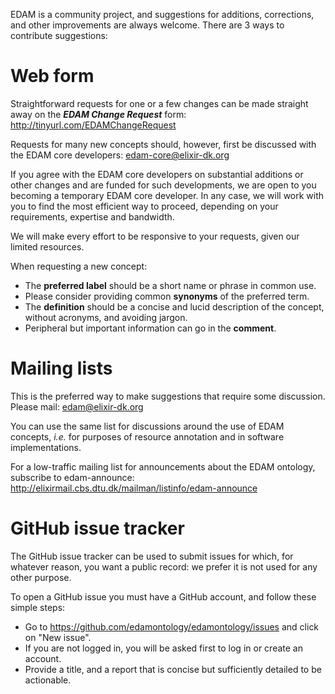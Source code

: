 EDAM is a community project, and suggestions for additions, corrections, and other improvements are always welcome. There are 3 ways to contribute suggestions:

# Web form
Straightforward requests for one or a few changes can be made straight away on the _**EDAM Change Request**_ form:
http://tinyurl.com/EDAMChangeRequest 

Requests for many new concepts should, however, first be discussed with the EDAM core developers:
 edam-core@elixir-dk.org

If you agree with the EDAM core developers on substantial additions or other changes and are funded for such developments, we are open to you becoming a temporary EDAM core developer. In any case, we will work with you to find the most efficient way to proceed, depending on your requirements, expertise and bandwidth.

We will make every effort to be responsive to your requests, given our limited resources.

When requesting a new concept:
- The **preferred label** should be a short name or phrase in common use.
- Please consider providing common **synonyms** of the preferred term.
- The **definition** should be a concise and lucid description of the concept, without acronyms, and avoiding jargon.
- Peripheral but important information can go in the **comment**.

# Mailing lists
This is the preferred way to make suggestions that require some discussion. Please mail:
 edam@elixir-dk.org

You can use the same list for discussions around the use of EDAM concepts, _i.e._ for purposes of resource annotation and in software implementations.

For a low-traffic mailing list for announcements about the EDAM ontology, subscribe to edam-announce:
http://elixirmail.cbs.dtu.dk/mailman/listinfo/edam-announce

# GitHub issue tracker
The GitHub issue tracker can be used to submit issues for which, for whatever reason, you want a public record: we prefer it is not used for any other purpose.

To open a GitHub issue you must have a GitHub account, and follow these simple steps:
- Go to https://github.com/edamontology/edamontology/issues and click on "New issue".
- If you are not logged in, you will be asked first to log in or create an account.
- Provide a title, and a report that is concise but sufficiently detailed to be actionable.
